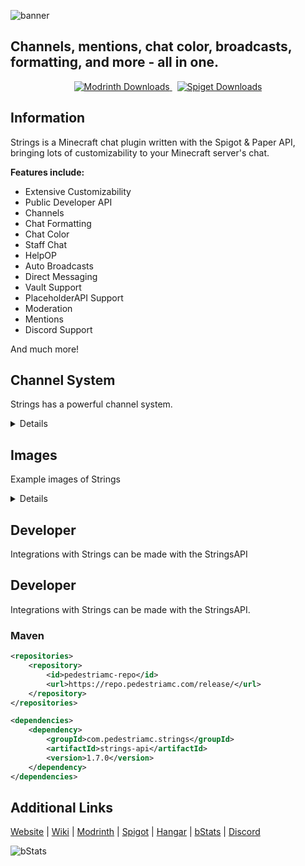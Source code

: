 ![banner](https://cdn.modrinth.com/data/cached_images/9cf4de9eef2f71dcbecbf70f9b8d9f7dc8ffa7cd.jpeg)
## Channels, mentions, chat color, broadcasts, formatting, and more - all in one.

<p align="center">
  <a href="https://modrinth.com/plugin/strings">
    <img alt="Modrinth Downloads" src="https://img.shields.io/modrinth/dt/strings?logo=modrinth">
  </a>
  &nbsp;
  <a href="https://www.spigotmc.org/resources/strings-chat-plugin.118186/">
    <img alt="Spiget Downloads" src="https://img.shields.io/spiget/downloads/118186?logo=spigotmc">
  </a>
</p>



## Information
Strings is a Minecraft chat plugin written with the Spigot & Paper API,
bringing lots of customizability to your Minecraft server's chat.

**Features include:**

- Extensive Customizability
- Public Developer API
- Channels
- Chat Formatting
- Chat Color
- Staff Chat
- HelpOP
- Auto Broadcasts
- Direct Messaging
- Vault Support
- PlaceholderAPI Support
- Moderation 
- Mentions
- Discord Support

And much more!

## Channel System
Strings has a powerful channel system.
<details>
The most powerful feature of this plugin is the Channel system.
There are three main Channel types, and the Channel interface is publicly available
so developers can implement custom Channels too.

### Main Channel Types

- StringChannel\
  A standard channel that disregards worlds and proximity
- WorldChannel\
  A channel designed to be used in specific worlds
- ProximityChannel\
  A channel that sends messages to players within a certain distance of the sender
- DefaultChannel\
  Instead of forcing players to select a specific channel, the default Channel routes
  the sender's message to a Channel, based on membership and priority

### Channel Features
**Membership**
All channels have one of two `memberships` defined.
- `default` - available to all players, regardless of permissions
- `permission` - only allowed to players with permission, such as `strings.channels.<name>`

**Priority**
Channels can be designated a priority which helps determine what channel a message is sent to
when a player is in the *DefaultChannel*. The higher the number, the higher priority.

**Extendable**
The `Channel` interface is available through the `strings-api` module, so developers can
create custom Channel implementations.

</details>

## Images
Example images of Strings
<details>

### Chat Colors that support Minecraft and Hex/RGB color codes.
<img src="https://cdn.modrinth.com/data/cached_images/2aefad36a9788df57ea37e0d415440b6bfd1b4ed.png" alt="chatcolor" width="700"/>
<br/><br/>

### Custom formatting on a per-channel basis
<img src="https://cdn.modrinth.com/data/cached_images/3cced0075b41fd7bd822e226a703fea118eaa994.png" alt="formatting" width="700"/>
<br/><br/>

### 3 different channel types (Global, World, Proximity)
<img src="https://cdn.modrinth.com/data/cached_images/51e7c35edf9a6530ebd6091e7bbbb8261181a710.png" alt="channels" width="700"/>
<br/><br/>


### Customizable join and leave messages.
<img src="https://cdn.modrinth.com/data/cached_images/b7c5edebc8bcaab3d0413f984fe386d19cf1a85d.png" alt="jlmsg" width="700"/>
<br/><br/>

### Customizable player mention system with sounds.
<img src="https://cdn.modrinth.com/data/cached_images/b4c1c7aa48183ae8fa59faea99cfd15ae965bbfd.png" alt="mentions" width="700"/>
<br/><br/>

### Customizable automatic broadcasts
<img src="https://cdn.modrinth.com/data/cached_images/32232e4d2f5b1678e6c00891fbe61db6a3d82f1e.png" alt="auto" width="700"/>
<br/><br/>

### Prefix/Suffix support with Vault/LuckPerms and more.
<img src="https://cdn.modrinth.com/data/cached_images/2609ada09c59ee85badfb388862faa25edc59193.png" alt="auto" width="700"/>
<br/><br/>
</details>


## Developer
Integrations with Strings can be made with the StringsAPI

## Developer
Integrations with Strings can be made with the StringsAPI.

### Maven
```xml
<repositories>
    <repository>
        <id>pedestriamc-repo</id>
        <url>https://repo.pedestriamc.com/release/</url>
    </repository>
</repositories>

<dependencies>
    <dependency>
        <groupId>com.pedestriamc.strings</groupId>
        <artifactId>strings-api</artifactId>
        <version>1.7.0</version>
    </dependency>
</dependencies>
```

## Additional Links
[Website](https://www.wiicart.net/strings.html) |
[Wiki](https://github.com/Wiicart/Strings/wiki) |
[Modrinth](https://modrinth.com/plugin/strings) |
[Spigot](https://www.spigotmc.org/resources/strings-chat-plugin.118186/) |
[Hangar](https://hangar.papermc.io/wiicart/Strings) |
[bStats](https://bstats.org/plugin/bukkit/Strings/22597) |
[Discord](https://discord.gg/meYfEJcf9P) 

![bStats](https://bstats.org/signatures/bukkit/strings.svg)
 